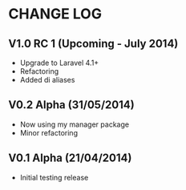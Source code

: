 CHANGE LOG
==========


## V1.0 RC 1 (Upcoming - July 2014)

* Upgrade to Laravel 4.1+
* Refactoring
* Added di aliases


## V0.2 Alpha (31/05/2014)

* Now using my manager package
* Minor refactoring


## V0.1 Alpha (21/04/2014)

* Initial testing release
